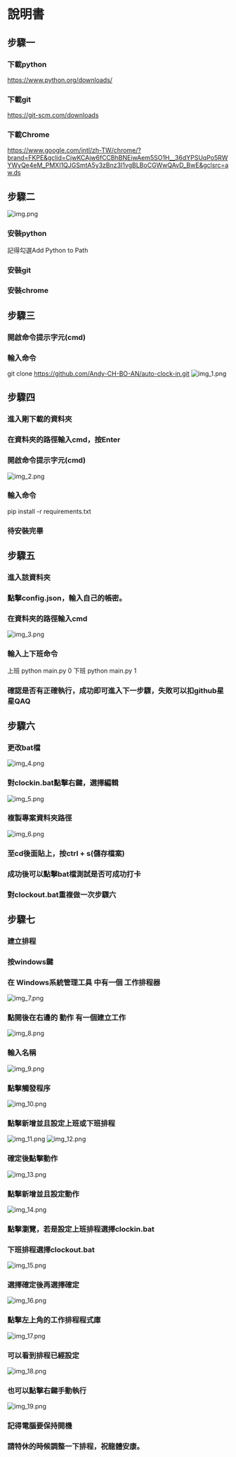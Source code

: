 # 說明書
## 步驟一
### 下載python
https://www.python.org/downloads/
### 下載git
https://git-scm.com/downloads
### 下載Chrome
https://www.google.com/intl/zh-TW/chrome/?brand=FKPE&gclid=CjwKCAjw6fCCBhBNEiwAem5SO1H__36dYPSUqPo5RWYWyQe4eM_PMXI1QJGSmtA5y3zBnz3I1vgBLBoCGWwQAvD_BwE&gclsrc=aw.ds
## 步驟二
![img.png](img.png)
### 安裝python
記得勾選Add Python to Path
### 安裝git
### 安裝chrome
## 步驟三
### 開啟命令提示字元(cmd)
### 輸入命令
git clone https://github.com/Andy-CH-BO-AN/auto-clock-in.git
![img_1.png](img_1.png)
## 步驟四
### 進入剛下載的資料夾
### 在資料夾的路徑輸入cmd，按Enter
### 開啟命令提示字元(cmd)
![img_2.png](img_2.png)
### 輸入命令
pip install -r requirements.txt
### 待安裝完畢
## 步驟五
### 進入該資料夾
### 點擊config.json，輸入自己的帳密。
### 在資料夾的路徑輸入cmd
![img_3.png](img_3.png)
### 輸入上下班命令
上班 python main.py 0
下班 python main.py 1
### 確認是否有正確執行，成功即可進入下一步驟，失敗可以扣github星星QAQ
## 步驟六
### 更改bat檔
![img_4.png](img_4.png)
### 對clockin.bat點擊右鍵，選擇編輯
![img_5.png](img_5.png)
### 複製專案資料夾路徑
![img_6.png](img_6.png)
### 至cd後面貼上，按ctrl + s(儲存檔案)
### 成功後可以點擊bat檔測試是否可成功打卡
### 對clockout.bat重複做一次步驟六
## 步驟七
### 建立排程
### 按windows鍵
### 在 Windows系統管理工具 中有一個 工作排程器
![img_7.png](img_7.png)
### 點開後在右邊的 動作 有一個建立工作
![img_8.png](img_8.png)
### 輸入名稱
![img_9.png](img_9.png)
### 點擊觸發程序
![img_10.png](img_10.png)
### 點擊新增並且設定上班或下班排程
![img_11.png](img_11.png)
![img_12.png](img_12.png)
### 確定後點擊動作
![img_13.png](img_13.png)
### 點擊新增並且設定動作
![img_14.png](img_14.png)
### 點擊瀏覽，若是設定上班排程選擇clockin.bat
### 下班排程選擇clockout.bat
![img_15.png](img_15.png)
### 選擇確定後再選擇確定
![img_16.png](img_16.png)
### 點擊左上角的工作排程程式庫
![img_17.png](img_17.png)
### 可以看到排程已經設定
![img_18.png](img_18.png)
### 也可以點擊右鍵手動執行
![img_19.png](img_19.png)
### 記得電腦要保持開機
### 請特休的時候調整一下排程，祝龍體安康。
